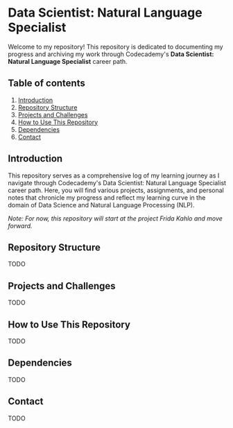 # Data Scientist: Natural Language Specialist

Welcome to my repository! This repository is dedicated to documenting 
my progress and archiving my work through Codecademy's __Data Scientist: 
Natural Language Specialist__ career path.

## Table of contents
1. [Introduction](#introduction)
2. [Repository Structure](#repository-structure)
3. [Projects and Challenges](#projects-and-challenges)
4. [How to Use This Repository](#how-to-use-this-repository)
5. [Dependencies](#dependencies)
6. [Contact](#contact)

## Introduction

This repository serves as a comprehensive log of my learning journey 
as I navigate through Codecademy's Data Scientist: Natural Language 
Specialist career path. Here, you will find various projects, assignments, 
and personal notes that chronicle my progress and reflect my learning 
curve in the domain of Data Science and Natural Language Processing (NLP).

_Note: For now, this repository will start at the project Frida Kahlo and move forward._

## Repository Structure

TODO

## Projects and Challenges

TODO

## How to Use This Repository

TODO

## Dependencies

TODO

## Contact

TODO